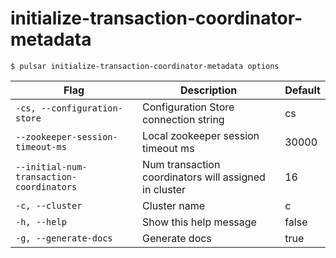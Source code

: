 # initialize-transaction-coordinator-metadata



```shell
$ pulsar initialize-transaction-coordinator-metadata options
```

|Flag|Description|Default|
|---|---|---|
| `-cs, --configuration-store` | Configuration Store connection string|cs|
| `--zookeeper-session-timeout-ms` | Local zookeeper session timeout ms|30000|
| `--initial-num-transaction-coordinators` | Num transaction coordinators will assigned in cluster|16|
| `-c, --cluster` | Cluster name|c|
| `-h, --help` | Show this help message|false|
| `-g, --generate-docs` | Generate docs|true|


